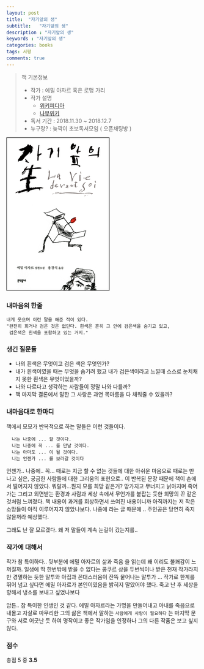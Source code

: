 ```yaml
---
layout: post
title:  "자기앞의 생"
subtitle:   "자기앞의 생"
description : "자기앞의 생"
keywords : "자기앞의 생"
categories: books
tags: 서평
comments: true
---
```

> 책 기본정보
> * 작가 : 에밀 아자르 혹은 로맹 가리
> * 작가 설명 
>     - [위키피디아](https://ko.wikipedia.org/wiki/%EB%A1%9C%EB%A7%B9_%EA%B0%80%EB%A6%AC)
>     - [나무위키](https://namu.wiki/w/%EB%A1%9C%EB%A7%B9%20%EA%B0%80%EB%A6%AC)
> * 독서 기간 : 2018.11.30 ~ 2018.12.7
> * 누구랑? : 늦깍이 초보독서모임 ( 오픈채팅방 )
>

![자기앞의 생](/assets/img/books/books_20181130_1.png)

### 내마음의 한줄
```
내게 웃으며 이런 말을 해준 적이 있다. 
"완전히 희거나 검은 것은 없단다. 흰색은 흔히 그 안에 검은색을 숨기고 있고, 
 검은색은 흰색을 포함하고 있는 거지."
```

### 생긴 질문들
* 나의 흰색은 무엇이고 검은 색은 무엇인가? 
* 내가 흰색이였을 때는 무엇을 숨기려 했고 내가 검은색이라고 느낄때 스스로 눈치채지 못한 흰색은 무엇이었을까?
* 나와 다르다고 생각하는 사람들이 정말 나와 다를까?
* 책 마지막 결론에서 말한 그 사랑은 과연 목마름을 다 채워줄 수 있을까?

### 내마음대로 한마디

책에서 모모가 반복적으로 하는 말들은 이런 것들이다.

```
  나는 나중에 ... 할 것이다.
  나는 나중에 꼭 ... 를 만날 것이다.
  나는 아마도 ... 이 될 것이다.
  나는 언젠가 ... 를 보러갈 것이다
```

언젠가.. 나중에.. 꼭... 
때로는 지금 할 수 없는 것들에 대한 아쉬운 마음으로
때로는 만나고 싶은, 궁금한 사람들에 대한 그리움의 표현으로..
이 반복된 문장 때문에 책이 손에서 떨어지지 않았다. 뭐랄까...뭔지 모를 희망 같은거? 
망가지고 무너지고 낡아지며 죽어가는 그리고 외면받는 환경과 사람과 세상 속에서
무언가를 붙잡는 듯한 희망의 끈 같은 것처럼 느껴졌다.
책 내용이 과거를 회상하면서 쓰여진 내용이니까 아직까지는 저 작은 소망들이 아직 이루어지지 않았나보다.
나중에 라는 글 때문에 .. 주인공은 당연히 죽지 않을꺼라 예상했다.

그래도 난 잘 모르겠다.
왜 저 말들이 계속 눈길이 갔는지를..

### 작가에 대해서

작가 참 특이하다.. 
뒷부분에 에밀 아자르의 삶과 죽음 을 읽는데 왜 이리도 불쾌감이 느껴질까.
일생에 딱 한번밖에 받을 수 없다는 콩쿠르 상을 두번씩이나 받은 천재 작가라지만
경멸하는 듯한 말투와 아집과 꼰대스러움이 잔뜩 뭍어나는 말투가 ... 
작가로 한계를 뛰어 넘고 싶다면 에밀 아자르가 본인이였음을 밝히지 말았어야 했다.
죽고 난 후 세상을 향해서 냉소를 보내고 싶었나보다

암튼.. 참 특이한 인생인 것 같다. 에밀 아자르라는 가명을 만들어내고
아내를 죽음으로 내몰고 자살로 마무리한 그의 삶은
책에서 말하는 `사람에게 사랑이 필요하다` 는 마지막 문구와 서로 어긋난 듯 하여
명작이고 좋은 작가임을 인정하나 그의 다른 작품은 보고 싶지 않다.

### 점수
총점 5 중 **3.5**